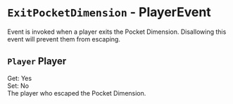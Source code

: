 # `ExitPocketDimension` - PlayerEvent
Event is invoked when a player exits the Pocket Dimension. Disallowing this event will prevent them from escaping.

## `Player` Player
Get: Yes  
Set: No  
The player who escaped the Pocket Dimension.